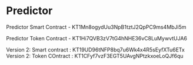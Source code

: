 # Predictor


Predictor Smart Contract - KT1Mn8ogydUu3NpB1tztJ2QpPC9ms4MbJi5m

Predictor Token Contract - KT1Hi7QVB3zV7tG4hNHE36vC8LuMywvtUJA6

Version 2: Smart contract : KT19UD96tNFP8bq7u6Wk4x4R5sEyfXTu6ETx
Version 2: Token COntract : KT1CFyf7vzF3EGT5UAvgNPtzkxoeLoQJf6qu

